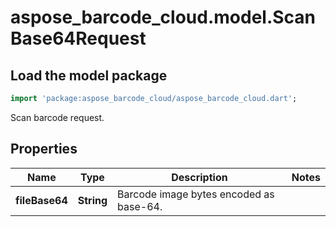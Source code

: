 # aspose_barcode_cloud.model.ScanBase64Request

## Load the model package

```dart
import 'package:aspose_barcode_cloud/aspose_barcode_cloud.dart';
```
Scan barcode request.

## Properties

Name | Type | Description | Notes
---- | ---- | ----------- | -----
**fileBase64** | **String** | Barcode image bytes encoded as base-64. | 

